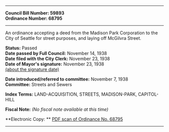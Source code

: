 * * * * *  
  
**Council Bill Number: [](#h0)[](#h2)59893**   
**Ordinance Number: 68795**  
  
* * * * *  
  
An ordinance accepting a deed from the Madison Park Corporation to the City of Seattle for street purposes, and laying off McGilvra Street.  
  
**Status:** Passed   
**Date passed by Full Council:** November 14, 1938   
**Date filed with the City Clerk:** November 23, 1938   
**Date of Mayor's signature:** November 23, 1938   
[(about the signature date)](/~public/approvaldate.htm)   
  
  
**Date introduced/referred to committee:** November 7, 1938   
**Committee:** Streets and Sewers   
  
**Index Terms:** LAND-ACQUISITION, STREETS, MADISON-PARK, CAPITOL-HILL  
  
**Fiscal Note:** *(No fiscal note available at this time)*  
  
**Electronic Copy: ** [PDF scan of Ordinance No. 68795](/~archives/Ordinances/Ord_68795.pdf)  
  
* * * * *  
